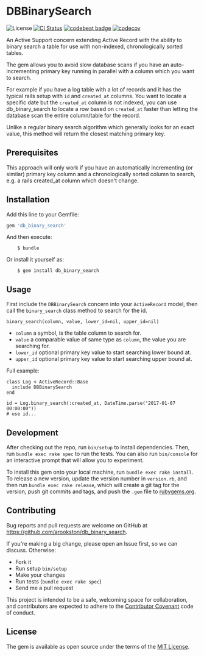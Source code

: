 # DBBinarySearch

![License](https://img.shields.io/badge/license-MIT-blue.svg?style=flat)
[![CI Status](http://img.shields.io/travis/acrookston/db_binary_search.svg?style=flat)](https://travis-ci.org/acrookston/db_binary_search)
[![codebeat badge](https://codebeat.co/badges/24f76413-0c57-410c-9e90-45b5309e6442)](https://codebeat.co/projects/github-com-acrookston-db_binary_search)
[![codecov](https://codecov.io/gh/acrookston/db_binary_search/branch/master/graph/badge.svg)](https://codecov.io/gh/acrookston/db_binary_search)


An Active Support concern extending Active Record with the ability to binary
search a table for use with non-indexed, chronologically sorted tables.

The gem allows you to avoid slow database scans if you have an
auto-incrementing primary key running in parallel with a column which
you want to search.

For example if you have a log table with a lot of records and it has the
typical rails setup with `id` and `created_at` columns. You want to locate
a specific date but the `created_at` column is not indexed, you can use
db_binary_search to locate a row based on `created_at` faster than letting
the database scan the entire column/table for the record.

Unlike a regular binary search algorithm which generally looks for an
exact value, this method will return the closest matching primary key.

## Prerequisites

This approach will only work if you have an automatically incrementing
(or similar) primary key column and a chronologically sorted column to search,
e.g. a rails created_at column which doesn't change.

## Installation

Add this line to your Gemfile:

```ruby
gem 'db_binary_search'
```

And then execute:

```
    $ bundle
```

Or install it yourself as:

```
    $ gem install db_binary_search
```

## Usage

First include the `DBBinarySearch` concern into your `ActiveRecord`
model, then call the `binary_search` class method to search for the id.

```
binary_search(column, value, lower_id=nil, upper_id=nil)
```

- `column` a symbol, is the table column to search for.
- `value` a comparable value of same type as `column`, the value you are searching for.
- `lower_id` optional primary key value to start searching lower bound at.
- `upper_id` optional primary key value to start searching upper bound at.

Full example:

```
class Log < ActiveRecord::Base
  include DBBinarySearch
end

id = Log.binary_search(:created_at, DateTime.parse("2017-01-07 00:00:00"))
# use id...
```

## Development

After checking out the repo, run `bin/setup` to install dependencies. Then, run `bundle exec rake spec` to run the tests. You can also run `bin/console` for an interactive prompt that will allow you to experiment.

To install this gem onto your local machine, run `bundle exec rake install`. To release a new version, update the version number in `version.rb`, and then run `bundle exec rake release`, which will create a git tag for the version, push git commits and tags, and push the `.gem` file to [rubygems.org](https://rubygems.org).

## Contributing

Bug reports and pull requests are welcome on GitHub at https://github.com/arookston/db_binary_search.

If you're making a big change, please open an Issue first, so we can discuss. Otherwise:

- Fork it
- Run setup `bin/setup`
- Make your changes
- Run tests (`bundle exec rake spec`)
- Send me a pull request

This project is intended to be a safe, welcoming space for collaboration, and contributors are expected to adhere to the [Contributor Covenant](http://contributor-covenant.org) code of conduct.

## License

The gem is available as open source under the terms of the [MIT License](http://opensource.org/licenses/MIT).


